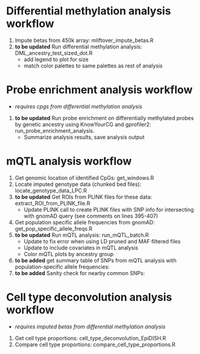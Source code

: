 # Differential methylation analysis workflow
1) Impute betas from 450k array: mliftover_impute_betas.R
1) **to be updated** Run differential methylation analysis: DML_ancestry_test_sized_dot.R
     - add legend to plot for size
     - match color palettes to same palettes as rest of analysis

# Probe enrichment analysis workflow
 - *requires cpgs from differential methylation analysis*
1) **to be updated** Run probe enrichment on differentially methylated probes by genetic ancestry using KnowYourCG and gprofiler2: run_probe_enrichment_analysis.
     - Summarize analysis results, save analysis output

# mQTL analysis workflow
1) Get genomic location of identified CpGs: get_windows.R
2) Locate imputed genotype data (chunked bed files): locate_genotype_data_LPC.R
3) **to be updated** Get ROIs from PLINK files for these data: extract_ROI_from_PLINK_file.R
     - Update PLINK call to create PLINK files with SNP info for intersecting with gnomAD query (see comments on lines 395-407)
4) Get population specific allele frequencies from gnomAD: get_pop_specific_allele_freqs.R
5) **to be updated** Run mQTL analysis: run_mQTL_batch.R
     - Update to fix error when using LD pruned and MAF filtered files
     - Update to include covariates in mQTL analysis
     - Color mQTL plots by ancestry group
6) **to be added** get summary table of SNPs from mQTL analysis with population-specific allele frequencies: 
7) **to be added** Sanity check for nearby common SNPs: 

# Cell type deconvolution analysis workflow
- *requires imputed betas from differential methylation analysis*
1) Get cell type proportions: cell_type_deconvolution_EpiDISH.R
2) Compare cell type proportions: compare_cell_type_proportions.R
